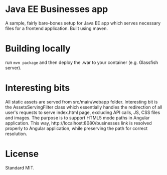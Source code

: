 # Java EE Businesses app

A sample, fairly bare-bones setup for Java EE app which serves necessary files for a frontend application. Built using maven.

# Building locally

run `mvn package` and then deploy the .war to your container (e.g. Glassfish server).

# Interesting bits

All static assets are served from src/main/webapp folder. Interesting bit is the AssetsServingFilter class which essentially handles the redirection of all user's requests to serve index.html page, excluding API calls, JS, CSS files and images.
 The purpose is to support HTML5 mode paths in Angular application. This way, http://localhost:8080/businesses
 link is resolved properly to Angular application, while preserving the path for correct resolution.

# License

Standard MIT.
